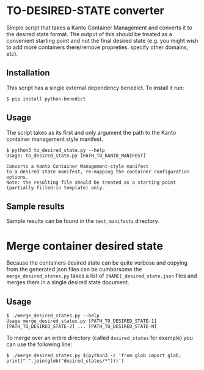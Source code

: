 # TO-DESIRED-STATE converter

Simple script that takes a Kanto Container Management and converts it to the desired state format.
The output of this should be treated as a convenient starting point and not the final desired state
(e.g. you might wish to add more containers there/remove propreties. specify other domains, etc).


## Installation

This script has a single external dependency benedict. To install it run:

```
$ pip install python-benedict
```

## Usage

The script takes as its first and only argument the path to the Kanto container management style manifest.

```
$ python3 to_desired_state.py --help
Usage: to_desired_state.py [PATH_TO_KANTO_MANIFEST]

Converts a Kanto Container Management-style manifest
to a desired state manifest, re-mapping the container configuration options.
Note: the resulting file should be treated as a starting point (partially filled-in template) only.
```

## Sample results

Sample results can be found in the `test_manifests` directory.

# Merge container desired state

Because the containers desired state can be quite verbose and copying from the generated json files can be cumborsome the `merge_desired_states.py` takes a list 
of `[NAME]_desired_state.json` files and merges them in a single desired state document.

## Usage

```shell
$ ./merge_desired_states.py --help
Usage merge_desired_states.py [PATH_TO_DESIRED_STATE-1] [PATH_TO_DESIRED_STATE-2] ... [PATH_TO_DESIRED_STATE-N]
```

To merge over an entire directory (called `desired_states` for example) you can use the following line:

```shell
$ ./merge_desired_states.py $(python3 -c 'from glob import glob; print(" ".join(glob("desired_states/*")))')
```